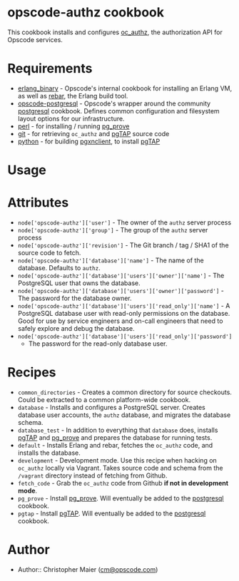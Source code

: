 opscode-authz cookbook
======================

This cookbook installs and configures [oc_authz](https://github.com/opscode/oc_authz), the authorization API for Opscode services.

Requirements
============

* [erlang_binary][] - Opscode's internal cookbook for installing an Erlang
  VM, as well as [rebar][], the Erlang build tool.
* [opscode-postgresql][] - Opscode's wrapper around the community
  [postgresql][] cookbook.  Defines common configuration and
  filesystem layout options for our infrastructure.
* [perl][] - for installing / running [pg_prove][]
* [git][] - for retrieving `oc_authz` and [pgTAP][] source code
* [python][] - for building [pgxnclient][], to install [pgTAP][]

Usage
=====

Attributes
==========

* `node['opscode-authz']['user']` - The owner of the `authz` server process
* `node['opscode-authz']['group']` - The group of the `authz` server process
* `node['opscode-authz']['revision']` - The Git branch / tag / SHA1 of
  the source code to fetch.
* `node['opscode-authz']['database']['name']` - The name of the
  database.  Defaults to `authz`.
* `node['opscode-authz']['database']['users']['owner']['name']` - The
  PostgreSQL user that owns the database.
* `node['opscode-authz']['database']['users']['owner']['password']` -
  The password for the database owner.
* `node['opscode-authz']['database']['users']['read_only']['name']` -
  A PostgreSQL database user with read-only permissions on the
  database.  Good for use by service engineers and on-call engineers
  that need to safely explore and debug the database.
* `node['opscode-authz']['database']['users']['read_only']['password']`
  - The password for the read-only database user.

Recipes
=======

* `common_directories` - Creates a common directory for source
  checkouts.  Could be extracted to a common platform-wide cookbook.
* `database` - Installs and configures a PostgreSQL server.  Creates
  database user accounts, the `authz` database, and migrates the
  database schema.
* `database_test` - In addition to everything that `database` does,
  installs [pgTAP][] and [pg_prove][] and prepares the database for
  running tests.
* `default` - Installs Erlang and rebar, fetches the `oc_authz` code,
  and installs the database.
* `development` - Development mode.  Use this recipe when hacking on
  `oc_authz` locally via Vagrant.  Takes source code and schema from
  the `/vagrant` directory instead of fetching from Github.
* `fetch_code` - Grab the `oc_authz` code from Github __if not in
  development mode__.
* `pg_prove` - Install [pg_prove][].  Will eventually be added to the
  [postgresql][] cookbook.
* `pgtap` - Install [pgTAP][].  Will eventually be added to the
  [postgresql][] cookbook.

# Author

- Author:: Christopher Maier (<cm@opscode.com>)


[erlang_binary]:https://github.com/opscode/opscode-platform-cookbooks/tree/rs-prod/cookbooks/erlang_binary
[rebar]:https://github.com/basho/rebar
[opscode-postgresql]:https://github.com/opscode/opscode-platform-cookbooks/tree/rs-prod/cookbooks/opscode-postgresql
[postgresql]:https://github.com/opscode-cookbooks/postgresql
[perl]:https://github.com/opscode-cookbooks/perl
[pg_prove]:http://search.cpan.org/~dwheeler/TAP-Parser-SourceHandler-pgTAP-3.29/bin/pg_prove
[git]:https://github.com/opscode-cookbooks/git
[python]:https://github.com/opscode-cookbooks/python
[pgxnclient]:http://pgxnclient.projects.pgfoundry.org
[pgTAP]:http://pgtap.org
